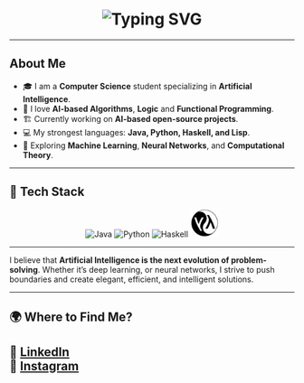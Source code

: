 <h1 align="center">
  <img src="https://readme-typing-svg.herokuapp.com?font=Fira+Code&size=24&pause=1000&color=00F7FF&center=true&vCenter=true&width=435&lines=Hey+there!+👋;AI+Enthusiast+CS+Student;Can+Kara" alt="Typing SVG" />
</h1>

---

##  **About Me**
- 🎓 I am a **Computer Science** student specializing in **Artificial Intelligence**.
- 🧠 I love **AI-based Algorithms**, **Logic** and **Functional Programming**.
- 🏗 Currently working on **AI-based open-source projects**.
- 💻 My strongest languages: **Java, Python, Haskell, and Lisp**.
- 🔬 Exploring **Machine Learning**, **Neural Networks**, and **Computational Theory**.

---

## 🔧 **Tech Stack**
<p align="center">
  <img src="https://cdn.jsdelivr.net/gh/devicons/devicon/icons/java/java-original.svg" height="50" alt="Java" />
  <img src="https://cdn.jsdelivr.net/gh/devicons/devicon/icons/python/python-original.svg" height="50" alt="Python" />
  <img src="https://upload.wikimedia.org/wikipedia/commons/1/1c/Haskell-Logo.svg" height="50" alt="Haskell" />
  <img src="https://raw.githubusercontent.com/cnkra/test-logo/refs/heads/master/test-logo/Lisp_logo.svg.png" height="50" alt="Lisp Logo" />
</p>

---

I believe that **Artificial Intelligence is the next evolution of problem-solving**. Whether it’s deep learning, or neural networks, I strive to push boundaries and create elegant, efficient, and intelligent solutions.

---

## 🌍 **Where to Find Me?**
📌 [LinkedIn](https://www.linkedin.com/in/h%C3%BCseyin-can-kara-9a717919b/)  
📌 [Instagram](https://www.instagram.com/_darquesse)  
---
